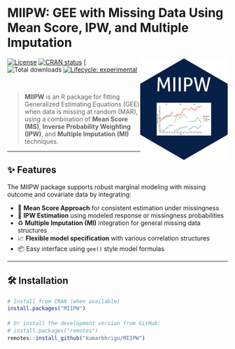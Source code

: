 # MIIPW: GEE with Missing Data Using Mean Score, IPW, and Multiple Imputation
<img src="man/figures/MIIPWlogo.png" align="right" alt="MIIPW logo" width="200">

<!-- badges: start -->

[![License](https://img.shields.io/badge/license-GPL--3-blue.svg)](https://www.gnu.org/licenses/gpl-3.0.html)
[![CRAN status](https://www.r-pkg.org/badges/version/MIIPW)](https://CRAN.R-project.org/package=MIIPW)
[![Total downloads](https://cranlogs.r-pkg.org/badges/grand-total/MIIPW)
[![Lifecycle: experimental](https://img.shields.io/badge/lifecycle-experimental-orange.svg)](https://lifecycle.r-lib.org/articles/stages.html#experimental)

<!-- badges: end -->

<br/>

> **MIIPW** is an R package for fitting Generalized Estimating Equations (GEE) when data is missing at random (MAR), using a combination of **Mean Score (MS)**, **Inverse Probability Weighting (IPW)**, and **Multiple Imputation (MI)** techniques.

---

## ✨ Features

The MIIPW package supports robust marginal modeling with missing outcome and covariate data by integrating:

- 📌 **Mean Score Approach** for consistent estimation under missingness
- 🧮 **IPW Estimation** using modeled response or missingness probabilities
- ♻️ **Multiple Imputation (MI)** integration for general missing data structures
- 📈 **Flexible model specification** with various correlation structures
- 📦 Easy interface using `gee()` style model formulas

---

## 🛠 Installation

```r
# Install from CRAN (when available)
install.packages("MIIPW")

# Or install the development version from GitHub:
# install.packages("remotes")
remotes::install_github("kumarbhrigu/MIIPW")
```
